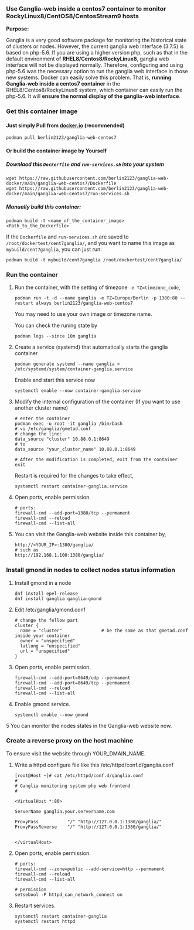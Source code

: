 ### Use Ganglia-web inside a centos7 container to monitor RockyLinux8/CentOS8/CentosStream9 hosts

**Purpose:**

Ganglia is a very good software package for monitoring the historical state of clusters or nodes. However, the current ganglia web interface (3.7.5) is based on php-5.6. If you are using a higher version php, such as that in the default environment of **RHEL8/Centos8/RockyLinux8**, ganglia web interface will not be displayed normally. Therefore, configuring and using php-5.6 was the necessary option to run the ganglia web interface in those new systems. Docker can easily solve this problem. That is, **running Ganglia-web inside a centos7 container** in the RHEL8/Centos8/RockyLinux8 system, which container can easily run the php-5.6. It will **ensure the normal display of the ganglia-web interface**.

### Get this container image

#### Just simply Pull from [docker.io](https://hub.docker.com/r/berlin2123/ganglia-web-centos7) (recommended)
```
podman pull berlin2123/ganglia-web-centos7
```

#### Or build the container image by Yourself

##### Downlaod this `Dockerfile` and `run-services.sh` into your system

```
wget https://raw.githubusercontent.com/berlin2123/ganglia-web-docker/main/ganglia-web-centos7/Dockerfile
wget https://raw.githubusercontent.com/berlin2123/ganglia-web-docker/main/ganglia-web-centos7/run-services.sh
```

##### Manually build this container:

```
podman build -t <name_of_the_container_image>  <Path_to_the_Dockerfile>
```

If the `Dockerfile` and `run-services.sh` are saved to `/root/dockertest/cent7ganglia/`, and you want to name this image as `mybuild/cent7ganglia`, you can just run:  

```
podman build -t mybuild/cent7ganglia /root/dockertest/cent7ganglia/
```



### Run the container

1. Run the container, with the setting of timezone `-e TZ=timezone_code`,
   ```
   podman run -t -d --name ganglia -e TZ=Europe/Berlin -p 1380:80 --restart always berlin2123/ganglia-web-centos7
   ```
   You may need to use your own image or timezone name.

   You can check the runing state by 
   ```
   podman logs --since 10m ganglia
   ```
2. Create a service (systemd) that automatically starts the ganglia container
   ```
   podman generate systemd --name ganglia > /etc/systemd/system/container-ganglia.service
   ```

   Enable and start this service now
   ```
   systemctl enable --now container-ganglia.service 
   ```

3. Modify the internal configuration of the container  (If you want to use another cluster name)
   ```
   # enter the container
   podman exec -u root -it ganglia /bin/bash   
   # vi /etc/ganglia/gmetad.conf 
   # change the line:
   data_source "cluster" 10.88.0.1:8649 
   # to
   data_source "your_cluster_name" 10.88.0.1:8649
   
   # After the modification is completed, exit from the container
   exit
   ```
   Restart is required for the changes to take effect,
   ```
   systemctl restart container-ganglia.service 
   ```

4. Open ports, enable permission.
   ```
   # ports:
   firewall-cmd --add-port=1380/tcp --permanent
   firewall-cmd --reload
   firewall-cmd --list-all
   ```

5. You can visit the Ganglia-web website inside this container by,
   ```
   http://<YOUR_IP>:1380/ganglia/
   # such as
   http://192.168.1.100:1380/ganglia/
   ```


### Install gmond in nodes to collect nodes status information

1. Install gmond in a node
   ```
   dnf install epel-release
   dnf install ganglia ganglia-gmond
   ```

2. Edit /etc/ganglia/gmond.conf
   ```
   # change the fellow part
   cluster {
     name = "cluster"               # be the same as that gmetad.conf inside your container
     owner = "unspecified"
     latlong = "unspecified"
     url = "unspecified"
   }
   ```

3. Open ports, enable permission.
   ```
   firewall-cmd --add-port=8649/udp --permanent
   firewall-cmd --add-port=8649/tcp --permanent
   firewall-cmd --reload
   firewall-cmd --list-all
   ```
4. Enable gmond service.
   ```
   systemctl enable --now gmond
   ```

5 You can monitor the nodes states in the Ganglia-web website now.



### Create a reverse proxy on the host machine

To ensure visit the website through YOUR_DMAIN_NAME.

1. Write a httpd configure file like this /etc/httpd/conf.d/ganglia.conf 
   ```
   [root@Host ~]# cat /etc/httpd/conf.d/ganglia.conf 
   #
   # Ganglia monitoring system php web frontend
   #
   
   <VirtualHost *:80>
   
   ServerName ganglia.your.servername.com
   
   ProxyPass           "/" "http://127.0.0.1:1380/ganglia/"
   ProxyPassReverse    "/" "http://127.0.0.1:1380/ganglia/"
   
   
   </virtualHost>
   
   ```
2. Open ports, enable permission.
   ```
   # ports:
   firewall-cmd --zone=public --add-service=http --permanent
   firewall-cmd --reload
   firewall-cmd --list-all
   
   # permission
   setsebool -P httpd_can_network_connect on
   ```
3. Restart services.
   ```
   systemctl restart container-ganglia
   systemctl restart httpd
   ```

